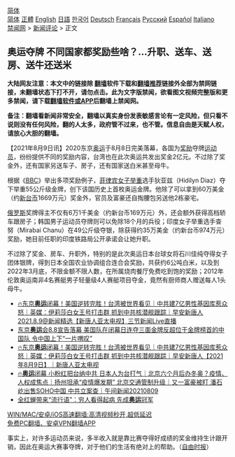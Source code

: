  <!-- 面包屑导航 --> <div class="breadcrumb"><!-- GTranslate: https://gtranslate.io/ -->  <div class="switcher notranslate">  <div class="selected">  <a href="#" onclick="return false;"> 简体</a>  </div>  <div class="option">  <a href="https://www.bannedbook.org" onclick="doGTranslate('zh-CN|zh-CN');jQuery('div.switcher div.selected a').html(jQuery(this).html());return false;" title="简体中文" class="nturl selected"> 简体</a>  <a href="https://www.bannedbook.org/zh-tw/" onclick="doGTranslate('zh-CN|zh-TW');jQuery('div.switcher div.selected a').html(jQuery(this).html());return false;" title="繁體中文" class="nturl"> 正體</a>  <a href="https://www.bannedbook.org/en/" onclick="doGTranslate('zh-CN|en');jQuery('div.switcher div.selected a').html(jQuery(this).html());return false;" title="English" class="nturl"> English</a>  <a href="https://www.bannedbook.org/ja/" onclick="doGTranslate('zh-CN|ja');jQuery('div.switcher div.selected a').html(jQuery(this).html());return false;" title="日本語" class="nturl"> 日語</a>  <a href="https://www.bannedbook.org/ko/" onclick="doGTranslate('zh-CN|ko');jQuery('div.switcher div.selected a').html(jQuery(this).html());return false;" title="한국어" class="nturl"> 한국어</a>  <a href="https://www.bannedbook.org/de/" onclick="doGTranslate('zh-CN|de');jQuery('div.switcher div.selected a').html(jQuery(this).html());return false;" title="Deutsch" class="nturl"> Deutsch</a>  <a href="https://www.bannedbook.org/fr/" onclick="doGTranslate('zh-CN|fr');jQuery('div.switcher div.selected a').html(jQuery(this).html());return false;" title="Français" class="nturl"> Français</a>  <a href="https://www.bannedbook.org/ru/" onclick="doGTranslate('zh-CN|ru');jQuery('div.switcher div.selected a').html(jQuery(this).html());return false;" title="Русский" class="nturl"> Русский</a>  <a href="https://www.bannedbook.org/es/" onclick="doGTranslate('zh-CN|es');jQuery('div.switcher div.selected a').html(jQuery(this).html());return false;" title="Español" class="nturl"> Español</a>  <a href="https://www.bannedbook.org/it/" onclick="doGTranslate('zh-CN|it');jQuery('div.switcher div.selected a').html(jQuery(this).html());return false;" title="Italiano" class="nturl"> Italiano</a>  </div>  </div>      <div class='breadcrumb-sub'><!-- Breadcrumb NavXT 6.3.0 --> <a href="https://www.bannedbook.org/" class="home">禁闻网</a> &gt; <a href="https://www.bannedbook.org/bnews/comments/" class="category">新闻评论</a> &gt; 正文</div></div><h2>奥运夺牌 不同国家都奖励些啥？…升职、送车、送房、送牛还送米</h2> <p class="notice"><b>大陆网友注意：本文中的链接除 <a href="https://github.com/bannedbook/fanqiang" >翻墙</a>软件下载和<a href="https://github.com/killgcd/justmysocks/blob/master/README.md">翻墙推荐</a>链接外全部为禁网链接，未翻墙状态下打不开，请勿点击。此为文字版禁闻，欲看图文视频完整版和更多禁闻，请下载<a href="https://github.com/bannedbook/fanqiang">翻墙软件或APP</a>后翻墙上禁闻网。</p><p>备注：翻墙看新闻非常安全，翻墙以真实身份发表敏感言论有一定风险，但只看不说则没有任何风险，翻的人太多，政府管不过来，也不管。信息自由是天赋人权，请放心大胆的翻墙。</b></p>  <div class="entry"> <p>              <a href="https://i0.wp.com/upload-images-bucket-v64rleca837do.s3.eu-west-1.amazonaws.com/wp-content/uploads/2021/08/09064628/0809-%E5%A4%BA%E7%89%8C.jpg?fit=325%2C213&#038;ssl=1" data-caption=""></a>                            </p> <p>【2021年8月9日讯】2020东京<a href="https://www.bannedbook.org/bnews/tag/%e5%a5%a5%e8%bf%90/" class="st_tag internal_tag" rel="tag" title="标签 奥运 下的日志">奥运</a>于8月8日完美落幕，各国为<a href="https://www.bannedbook.org/bnews/tag/%E5%A5%96%E5%8A%B1/" class="st_tag internal_tag" rel="tag" title="标签 奖励 下的日志">奖励</a>夺牌<a href="https://www.bannedbook.org/bnews/tag/%E8%BF%90%E5%8A%A8%E5%91%98/" class="st_tag internal_tag" rel="tag" title="标签 运动员 下的日志">运动员</a>，纷纷提供不同的奖励内容，台湾也在此次奥运共发出奖金2亿元。不过除了奖金外，还有国家另送车子、房子，还有国家送白米甚至母牛。</p>  <p>根据《<a href="https://www.bannedbook.org/bnews/tag/bbc/" class="st_tag internal_tag" rel="tag" title="标签 BBC 下的日志">BBC</a>》举出多项奖励例子，<a href="https://www.bannedbook.org/bnews/tag/%e8%8f%b2%e5%be%8b%e5%ae%be/" class="st_tag internal_tag" rel="tag" title="标签 菲律宾 下的日志">菲律宾</a><a href="https://www.bannedbook.org/bnews/tag/%E5%A5%B3%E5%AD%90%E4%B8%BE%E9%87%8D/" class="st_tag internal_tag" rel="tag" title="标签 女子举重 下的日志">女子举重</a>选手狄亚兹（Hidilyn Diaz）夺下举重55公斤级金牌，创下该国历史上首枚奥运金牌。他除了可以拿到60万美金（约<a href="https://www.bannedbook.org/bnews/tag/%E6%96%B0%E5%8F%B0%E5%B8%81/" class="st_tag internal_tag" rel="tag" title="标签 新台币 下的日志">新台币</a>1669万元）奖金外，官员及富豪还自掏腰包另送他2栋豪宅。</p> <p><a href="https://www.bannedbook.org/bnews/tag/%e4%bf%84%e7%bd%97%e6%96%af/" class="st_tag internal_tag" rel="tag" title="标签 俄罗斯 下的日志">俄罗斯</a>奖牌得主不仅有6万1千美金（约新台币169万元）外，还会额外获得高档轿车跟房子；韩国男子运动员夺牌则可以免除18个月的兵役；印度女子举重选手查努（Mirabai Chanu）在49公斤级夺银，除获得约35万美金（约新台币974万元）奖励，她目前任职的印度铁路局公开承诺会让她升职。</p>  <p>不过除了奖金、房车、升职外，特别的是此次奥运日本台球女将石川佳纯夺得女子团体银牌，得到日本全国农业协调组合连合会奖励，共获约6公吨白米，以及到2022年3月底，不限金额不限人数，在所属烧肉餐厅免费吃到饱的奖励；2012年伦敦奥运南非4名赛艇男子轻量级4人赛艇项目夺金，竟然有厨师商人赠送每人1头母牛。</p> <ul class='op-related-articles' title='相关阅读'> <li><a href='https://www.bannedbook.org/bnews/bannedvideo/20210809/1602979.html' target='_blank'>🔥东京<b>奥运</b>闭幕！美国逆转完胜！台湾被世界看见｜中共建7亿男性基因库惹众怒｜英媒：伊莉莎白女王号打击群 抓到中共核潜舰跟踪｜早安新唐人 2021.8.9@新闻精选【新唐人亚太电视】三节新闻Live直播</a></li> <li><a href='https://www.bannedbook.org/bnews/bannedvideo/20210809/1602969.html' target='_blank'>东京<b>奥运</b>会8.8宣告落幕 美国队在闭幕日连夺三面金牌反超位于金牌榜首的中国队 令中国上下“一片喟叹”</a></li> <li><a href='https://www.bannedbook.org/bnews/taiwannews/20210809/1602963.html' target='_blank'>🔥东京<b>奥运</b>闭幕！美国逆转完胜！台湾被世界看见｜中共建7亿男性基因库惹众怒｜英媒：伊莉莎白女王号打击群 抓到中共核潜舰跟踪｜早安新唐人【2021年8月9日】｜新唐人亚太电视</a></li> <li><a href='https://www.bannedbook.org/bnews/taiwannews/20210809/1602957.html' target='_blank'>🔥<b>奥运</b>闭幕 小粉红把台纳中共 日本人为台打气｜北京六个月后办冬奥？疫情、人权成焦点｜扬州坦承“疫情爆发期” 北京交通管制升级｜又一富豪被盯 潘石屹出售SOHO中国 中共立案查｜午间新闻20210809</a></li> <li><a href='https://www.bannedbook.org/bnews/comments/20210809/1602951.html' target='_blank'>全红蝉带来“流行语”：穷人看得起病 先成<b>奥运</b>冠军</a></li> </ul> <p class="texttj"> <a href="https://github.com/bannedbook/fanqiang/wiki/V2ray%E6%9C%BA%E5%9C%BA" target="_blank">WIN/MAC/安卓/iOS高速翻墙:高清视频秒开,超低延迟</a><br/> <a href="https://github.com/bannedbook/fanqiang/wiki/%E7%A6%81%E9%97%BB%E7%BD%91%E5%AE%89%E5%8D%93%E7%BF%BB%E5%A2%99%E6%96%B0%E9%97%BBAPP" target="_blank">免费PC翻墙、安卓VPN翻墙APP</a></p> <p>事实上，对许多运动员来说，多半收入就是靠比赛夺得好成绩的奖金维持生计跟开销，因此在奥运大赛事夺牌，对于他们的生活有绝对上的帮助。（<a href="https://news.ltn.com.tw/news/world/breakingnews/3632187">自由时报</a>）</p><a name='sharetosocial'></a>  <div style="margin-bottom:5px;padding-bottom:5px;clear:both"> <div id="archive-pix-1" class="banner-ads"> <!-- AuctionX Display platform tag START --> <div id="26318x728x90x621x_ADSLOT2" clicktrack="%%CLICK_URL_ESC%%"></div> <!-- AuctionX Display platform tag END --> </div> <div id="archive-pix-2" class="banner-ads"> <!-- AuctionX Display platform tag START --> <div id="26315x300x250x621x_ADSLOT2" clicktrack="%%CLICK_URL_ESC%%"></div> <!-- AuctionX Display platform tag END --> </div> </div>  <div id="archive-pix-1" class="banner-ads"> <!-- AuctionX Display platform tag START --> <div id="26318x728x90x621x_ADSLOT3" clicktrack="%%CLICK_URL_ESC%%"></div> <!-- AuctionX Display platform tag END --> </div> </div><!--END ENTRY--> 